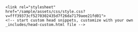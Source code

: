 <!DOCTYPE html>
<html lang="en-US">
  <head>
    <meta charset="UTF-8">
    <meta http-equiv="X-UA-Compatible" content="IE=edge">
    <meta name="viewport" content="width=device-width, initial-scale=1">

<!-- Begin Jekyll SEO tag v2.8.0 -->
<title>sample</title>
<meta name="generator" content="Jekyll v3.10.0" />
<meta property="og:title" content="sample" />
<meta property="og:locale" content="en_US" />
<link rel="canonical" href="https://adarigunakaushik2905.github.io/sample/" />
<meta property="og:url" content="https://adarigunakaushik2905.github.io/sample/" />
<meta property="og:site_name" content="sample" />
<meta property="og:type" content="website" />
<meta name="twitter:card" content="summary" />
<meta property="twitter:title" content="sample" />
<script type="application/ld+json">
{"@context":"https://schema.org","@type":"WebSite","headline":"sample","name":"sample","url":"https://adarigunakaushik2905.github.io/sample/"}</script>
<!-- End Jekyll SEO tag -->

    <link rel="stylesheet" href="/sample/assets/css/style.css?v=fff39373cf5270302435d7f26da7179aee21fd01">
    <!-- start custom head snippets, customize with your own _includes/head-custom.html file -->

<!-- Setup Google Analytics -->



<!-- You can set your favicon here -->
<!-- link rel="shortcut icon" type="image/x-icon" href="/sample/favicon.ico" -->

<!-- end custom head snippets -->

  </head>
  <body>
    <div class="container-lg px-3 my-5 markdown-body">
      <html lang="en">
<head>
    <meta charset="UTF-8" />
    <meta name="viewport" content="width=device-width, initial-scale=1" />
    <meta name="description" content="Syllabus announcement and exam support for 3rd Semester B.Sc AI by Justbrainify YouTube Channel" />
    <meta name="keywords" content="B.Sc AI syllabus, Justbrainify exam support, Machine Learning study resources" />
    <title>Justbrainify - Ignite Your Learning</title>
    <link href="https://fonts.googleapis.com/css2?family=Orbitron:wght@400;700&amp;family=Exo+2:wght@400;600&amp;display=swap" rel="stylesheet" />
    <!-- Firebase SDK -->
    <script src="https://www.gstatic.com/firebasejs/9.23.0/firebase-app-compat.js"></script>
    <script src="https://www.gstatic.com/firebasejs/9.23.0/firebase-firestore-compat.js"></script>
    <style>
        * {
            margin: 0;
            padding: 0;
            box-sizing: border-box;
        }

        body {
            font-family: 'Exo 2', sans-serif;
            background: linear-gradient(135deg, #1a1a3d 0%, #2a2a5e 100%);
            color: #e0e0e0;
            line-height: 1.6;
            scroll-behavior: smooth;
        }

        header {
            display: flex;
            justify-content: space-between;
            align-items: center;
            padding: 1rem 2rem;
            background: rgba(0, 0, 0, 0.8);
            position: sticky;
            top: 0;
            width: 100%;
            z-index: 1000;
            border-bottom: 2px solid #39FF14;
        }

        .logo {
            font-family: 'Orbitron', sans-serif;
            font-size: 1.5rem;
            color: #39FF14;
            text-transform: uppercase;
        }

        nav a {
            color: #00BFFF;
            text-decoration: none;
            margin: 0 1rem;
            font-weight: 600;
            transition: color 0.3s;
        }

        nav a:hover {
            color: #39FF14;
        }

        .hero {
            min-height: 100vh;
            display: flex;
            flex-direction: column;
            justify-content: center;
            align-items: center;
            text-align: center;
            background: url('https://source.unsplash.com/random/1920x1080/?technology,ai') no-repeat center/cover;
            background-attachment: fixed;
            padding: 1rem;
        }

        .hero h1 {
            font-family: 'Orbitron', sans-serif;
            font-size: 3rem;
            color: #39FF14;
            text-shadow: 0 0 10px rgba(57, 255, 20, 0.7);
        }

        .hero h2 {
            font-size: 1.75rem;
            margin: 0.5rem 0 1rem;
            color: #00BFFF;
        }

        .subscribe-btn {
            background: #39FF14;
            color: #1a1a3d;
            padding: 0.5rem 1rem;
            text-decoration: none;
            font-weight: 600;
            border-radius: 5px;
            margin: 1rem 0;
            transition: transform 0.3s, box-shadow 0.3s;
        }

        .subscribe-btn:hover {
            transform: scale(1.05);
            box-shadow: 0 0 15px rgba(57, 255, 20, 0.7);
        }

        .intro-video {
            max-width: 600px;
            width: 100%;
            border: 2px solid #00BFFF;
            border-radius: 10px;
            box-shadow: 0 0 10px rgba(0, 191, 255, 0.5);
            transition: transform 0.3s;
        }

        .intro-video:hover {
            transform: scale(1.02);
        }

        .section {
            padding: 3rem 1rem;
            max-width: 800px;
            margin: 0 auto;
            text-align: center;
        }

        .section h2 {
            font-family: 'Orbitron', sans-serif;
            font-size: 2rem;
            color: #00BFFF;
            margin-bottom: 1rem;
        }

        .section ul {
            list-style: none;
            margin: 1rem 0;
        }

        .section ul li {
            font-size: 1.1rem;
            margin: 0.5rem 0;
            padding-left: 1.5rem;
            position: relative;
        }

        .section ul li a {
            color: #00BFFF;
            text-decoration: none;
        }

        .section ul li a:hover {
            color: #39FF14;
        }

        #contact form {
            display: flex;
            flex-direction: column;
            gap: 0.5rem;
            margin: 1rem 0;
        }

        #contact textarea {
            width: 100%;
            height: 100px;
            padding: 0.5rem;
            background: #2a2a5e;
            border: 2px solid #00BFFF;
            color: #e0e0e0;
            font-family: 'Exo 2', sans-serif;
            resize: none;
        }

        #contact button {
            background: #39FF14;
            color: #1a1a3d;
            padding: 0.5rem;
            border: none;
            cursor: pointer;
            font-weight: 600;
            transition: transform 0.3s;
        }

        #contact button:hover {
            transform: scale(1.05);
        }

        #comments-list {
            margin-top: 1rem;
        }

        .comment {
            background: #2a2a5e;
            padding: 0.5rem;
            margin: 0.5rem 0;
            border-left: 4px solid #00BFFF;
        }

        .success-message, .error-message {
            display: none;
            margin: 0.5rem 0;
            padding: 0.5rem;
            border-radius: 5px;
            text-align: center;
        }

        .success-message {
            background: #39FF14;
            color: #1a1a3d;
        }

        .error-message {
            background: #ff4d4d;
            color: #e0e0e0;
        }

        footer {
            text-align: center;
            padding: 1rem;
            background: rgba(0, 0, 0, 0.8);
            border-top: 2px solid #39FF14;
        }

        footer p {
            margin: 0.25rem 0;
        }

        footer a {
            color: #00BFFF;
            text-decoration: none;
        }

        footer a:hover {
            color: #39FF14;
        }

        @media (max-width: 768px) {
            .hero h1 {
                font-size: 2rem;
            }

            .hero h2 {
                font-size: 1.25rem;
            }

            .intro-video {
                max-width: 100%;
                height: 200px;
            }

            header {
                flex-direction: column;
                padding: 0.5rem;
            }

            nav a {
                margin: 0.5rem;
            }

            .section h2 {
                font-size: 1.5rem;
            }
        }
    </style>
</head>
<body>
    <!-- Header -->
    <header>
        <div class="logo">Justbrainify</div>
        <nav>
            <a href="#home">Home</a>
            <a href="#syllabus">Syllabus</a>
            <a href="#resources">Resources</a>
            <a href="#contact">Contact</a>
        </nav>
    </header>

    <!-- Hero Section -->
    <section id="home" class="hero">
        <h1>🎓 3rd Semester B.Sc AI</h1>
        <h2>📢 Syllabus Announcement + Exam Support by Justbrainify YouTube Channel</h2>
        <a href="http://www.youtube.com/@BRAINIFYSPARK" target="_blank" class="subscribe-btn">🔔 Subscribe &amp; Stay Ahead!</a>
        <iframe class="intro-video" width="600" height="340" src="Brainify  Empowering Your AI Learning Journey_free.mp4" title="Justbrainify Intro Video - Empowering Your AI Learning Journey" frameborder="0" allowfullscreen="" loading="lazy"></iframe>
    </section>

    <!-- Syllabus Section -->
    <section id="syllabus" class="section">
        <h2>🧠 Subjects Covered</h2>
        <ul>
            <li>📘 Machine Learning Basics</li>
            <li>📊 Data Warehousing &amp; Business Analytics</li>
            <li>🤖 Knowledge Representation &amp; Reasoning</li>
            <li>🧪 Software Construction &amp; Testing</li>
            <li>🌍 Environmental Science (GE)</li>
            <li>🐍 Python for Data Science Lab</li>
            <li>🧠 Machine Learning Lab</li>
        </ul>
    </section>

    <!-- Resources Section -->
    <section id="resources" class="section">
        <h2>📚 Coming This Semester on Justbrainify</h2>
        <ul>
            <li>✅ Complete Syllabus Overview</li>
            <li>✅ Topic-by-Topic Study Videos</li>
            <li>✅ Important Questions for Exams</li>
            <li>✅ Detailed Notes in PDF Format (<a href="https://via.placeholder.com/3-sem.pdf" download="">Download Syllabus</a>)</li>
            <li>✅ All Resources Linked in Video Descriptions</li>
            <li>✅ One-Stop Website Access for All Materials</li>
        </ul>
    </section>

    <!-- Contact Section -->
    <section id="contact" class="section">
        <h2>💬 Have Doubts? Get in Touch!</h2>
        <p>📧 Email: <a href="mailto:justbrainifyofficial@gmail.com">justbrainifyofficial@gmail.com</a></p>
        <p>🌐 Website: (Coming Soon)</p>
        <h3>Ask Your Doubts</h3>
        <form id="comment-form">
            <textarea id="comment-input" placeholder="Type your doubt here..." required=""></textarea>
            <button type="submit">Submit</button>
        </form>
        <div class="success-message" id="success-message">Comment posted successfully!</div>
        <div class="error-message" id="error-message">Failed to post comment. Please try again.</div>
        <div id="comments-list">
            <h3>Comments</h3>
            <!-- Comments will be dynamically added here -->
        </div>
    </section>

    <!-- Footer -->
    <footer>
        <p>🔔 Subscribe &amp; Stay Ahead! | 💬 Doubts? Ask in Comments</p>
        <p>🌐 Visit Website: (Coming Soon) | 📧 Email: <a href="mailto:justbrainifyofficial@gmail.com">justbrainifyofficial@gmail.com</a></p>
        <p>© 2025 Justbrainify. Igniting Minds, One Lesson at a Time.</p>
    </footer>

    <script>
        // Initialize Firebase (Replace with your Firebase config)
        const firebaseConfig = {
            apiKey: "YOUR_API_KEY",
            authDomain: "YOUR_AUTH_DOMAIN",
            projectId: "YOUR_PROJECT_ID",
            storageBucket: "YOUR_STORAGE_BUCKET",
            messagingSenderId: "YOUR_MESSAGING_SENDER_ID",
            appId: "YOUR_APP_ID"
        };

        firebase.initializeApp(firebaseConfig);
        const db = firebase.firestore();

        document.getElementById('comment-form').addEventListener('submit', function(e) {
            e.preventDefault();
            const commentInput = document.getElementById('comment-input');
            const commentText = commentInput.value.trim();
            const successMessage = document.getElementById('success-message');
            const errorMessage = document.getElementById('error-message');

            if (commentText) {
                db.collection('comments').add({
                    text: commentText,
                    date: new Date().toISOString(),
                    timestamp: firebase.firestore.FieldValue.serverTimestamp()
                })
                .then(() => {
                    commentInput.value = '';
                    successMessage.style.display = 'block';
                    errorMessage.style.display = 'none';
                    setTimeout(() => successMessage.style.display = 'none', 3000);
                })
                .catch(error => {
                    console.error('Error adding comment: ', error);
                    errorMessage.style.display = 'block';
                    successMessage.style.display = 'none';
                    setTimeout(() => errorMessage.style.display = 'none', 3000);
                });
            }
        });

        function displayComments(comments) {
            const commentsList = document.getElementById('comments-list');
            commentsList.innerHTML = '<h3>Comments</h3>';
            comments.forEach(comment => {
                const commentData = comment.data();
                const commentDiv = document.createElement('div');
                commentDiv.classList.add('comment');
                const date = new Date(commentData.date).toLocaleString('en-IN', { timeZone: 'Asia/Kolkata' });
                commentDiv.innerHTML = `<p>${commentData.text}</p><small>Posted on: ${date}</small>`;
                commentsList.appendChild(commentDiv);
            });
        }

        db.collection('comments')
            .orderBy('timestamp', 'desc')
            .onSnapshot(snapshot => {
                const comments = [];
                snapshot.forEach(doc => comments.push(doc));
                displayComments(comments);
            }, error => console.error('Error fetching comments: ', error));
    </script>
</body>
</html>


      
    </div>
    <script src="https://cdnjs.cloudflare.com/ajax/libs/anchor-js/4.1.0/anchor.min.js" integrity="sha256-lZaRhKri35AyJSypXXs4o6OPFTbTmUoltBbDCbdzegg=" crossorigin="anonymous"></script>
    <script>anchors.add();</script>
  </body>
</html>
